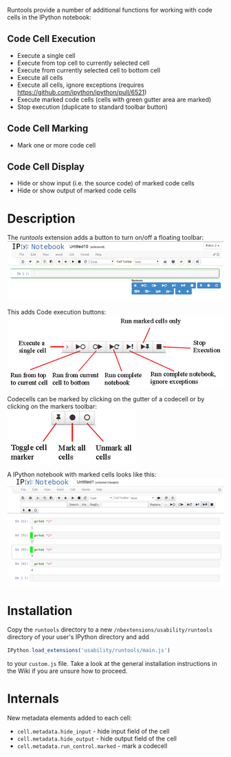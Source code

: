 Runtools provide a number of additional functions for working with code cells in the IPython notebook:

Code Cell Execution
---
* Execute a single cell
* Execute from top cell to currently selected cell
* Execute from currently selected cell to bottom cell
* Execute all cells
* Execute all cells, ignore exceptions (requires https://github.com/ipython/ipython/pull/6521)
* Execute marked code cells (cells with green gutter area are marked)
* Stop execution (duplicate to standard toolbar button)

Code Cell Marking
---
* Mark one or more code cell

Code Cell Display
---
* Hide or show input (i.e. the source code) of marked code cells
* Hide or show output of marked code cells

Description
===========
The *runtools* extension adds a button to turn on/off a floating toolbar:
![](runtools.png)

This adds Code execution buttons:
![](runtools_execute.png)

Codecells can be marked by clicking on the gutter of a codecell or by clicking on the markers toolbar:
![](runtools_marker.png)

A IPython notebook with marked cells looks like this:
![](runtools_nb.png)


Installation
============
Copy the `runtools` directory to a new `/nbextensions/usability/runtools` directory of your user's IPython directory and add
```javascript
IPython.load_extensions('usability/runtools/main.js')
```
to your `custom.js` file. Take a look at the general installation instructions in the Wiki if you are unsure how to proceed.

Internals
=========

New metadata elements added to each cell:
* `cell.metadata.hide_input` - hide input field of the cell
* `cell.metadata.hide_output` - hide output field of the cell
* `cell.metadata.run_control.marked` - mark a codecell
